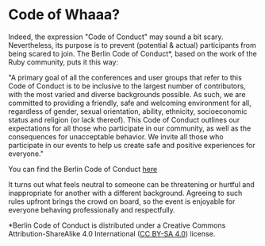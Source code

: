 # Code of Whaaa?

Indeed, the expression "Code of Conduct" may sound a bit scary. 
Nevertheless, its purpose is to prevent (potential & actual) participants from being scared to join. 
The Berlin Code of Conduct*, based on the work of the Ruby community, puts it this way: 

"A primary goal of all the conferences and user groups that refer to this Code of Conduct is to be inclusive 
to the largest number of contributors, with the most varied and diverse backgrounds possible. 
As such, we are committed to providing a friendly, safe and welcoming environment for all, 
regardless of gender, sexual orientation, ability, ethnicity, socioeconomic status and religion (or lack thereof).
This Code of Conduct outlines our expectations for all those who participate in our community, 
as well as the consequences for unacceptable behavior.
We invite all those who participate in our events to help us create safe and positive experiences for everyone."

You can find the Berlin Code of Conduct [here](http://berlincodeofconduct.org)

It turns out what feels neutral to someone can be threatening or hurtful and inappropriate for another 
with a different background. Agreeing to such rules upfront brings the crowd on board, so the event is enjoyable 
for everyone behaving professionally and respectfully. 


*Berlin Code of Conduct 
is distributed under a Creative Commons Attribution-ShareAlike 4.0 International ([CC BY-SA 4.0](https://creativecommons.org/licenses/by-sa/4.0/)) license.
